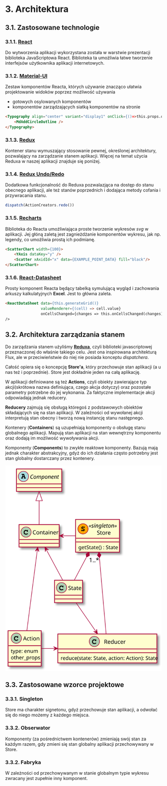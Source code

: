 # 3. Architektura

## 3.1. Zastosowane technologie

### 3.1.1. [React](https://www.npmjs.com/package/react)

Do wytworzenia aplikacji wykorzystana została w warstwie prezentacji 
biblioteka JavaScriptowa React. Biblioteka ta umożliwia łatwe tworzenie 
interfejsów użytkownika aplikacji internetowych.

### 3.1.2. [Material-UI](https://www.npmjs.com/package/@material-ui/core)

Zestaw komponentów Reacta, których używanie znacząco ułatwia projektowanie
widoków poprzez możliwość używania 
- gotowych osylowanych komponentów
- komponentów zarządzających siatką komponentów na stronie

```html
<Typography align="center" variant="display1" onClick={()=>this.props.onClick()}>
    <MdAddCircleOutline />
</Typography>
```

### 3.1.3. [Redux](https://www.npmjs.com/package/react-redux)

Kontener stanu wymuszający stosowanie pewnej, określonej architektury, 
pozwalający na zarządzanie stanem aplikacji. Więcej na temat użycia Reduxa
w naszej aplikacji znajduje się poniżej.

### 3.1.4. [Redux Undo/Redo](https://www.npmjs.com/package/redux-undo)

Dodatkowa funkcjonalność do Reduxa pozwalazjąca na dostęp do stanu obecnego
aplikacji, ale też stanów poprzednich i dodająca metody cofania i przywracania
stanu.

```javascript 1.6
dispatch(ActionCreators.redo())
```

### 3.1.5. [Recharts](https://www.npmjs.com/package/recharts)

Biblioteka do Reacta umożliwiająca proste tworzenie wykresów _svg_ w 
aplikacji. Jej głóną zaletą jest zagnieżdżanie komponentów wykresu, jak 
np. legendy, co umożliwia prostą ich podmianę.  

```html
<ScatterChart width={100}>
    <YAxis dataKey="y" />
    <Scatter xAxidId="x" data={EXAMPLE_POINT_DATA} fill="black"/>
</ScatterChart>
```

### 3.1.6. [React-Datasheet](https://www.npmjs.com/package/react-datasheet)

Prosty komponent Reacta będący tabelką symulującą wygląd i zachowania
arkuszy kalkulatyjnych __Excel__. Jest to główna zaleta.

```html
<ReactDataSheet data={this.generateGrid()}
                valueRenderer={(cell) => cell.value}
                onCellsChanged={changes => this.onCellsChanged(changes)}
/>
```

## 3.2. Architektura zarządzania stanem

Do zarządzania stanem użyliśmy [__Reduxa__](https://redux.js.org/), czyli 
biblioteki javascriptowej przeznaczonej do właśnie takiego celu. Jest ona
inspirowana architekturą Flux, ale w przeciwieństwie do niej nie posiada
konceptu _dispatchera_. 

Całość opiera się o koncepcję __Store'a__, który przechowuje stan aplikacji
(a u nas też i poprzednie). Store jest dokładnie jeden na całą aplikację.

W aplikacji definiowane są też __Actions__, czyli obiekty zawierające typ
akcji(skrótowa nazwa definiująca, czego akcja dotyczy) oraz pozostałe 
parametry potrzebne do jej wykonania. Za faktyczne implementacje akcji
odpowiadają jednak reducery.

__Reducery__ zajmują się obsługą któregoś z podstawowych obiektów 
składających się na stan aplikacji. W zależności od wywołanej akcji 
interpretują stan obecny i tworzą nową instancję stanu następnego. 

Kontenery (__Containers__) są uzupełniają komponenty o obsługę stanu 
globalnego aplikacji. Mapują stan aplikacji na stan wewnętrzny komponentu
oraz dodają im możliwość wywoływania akcji.

Komponenty (__Components__) to zwykłe reaktowe komponenty. Bazują mają jednak
charakter abstrakcyjny, gdyż do ich działania często potrzebny jest stan
globalny dostarczany przez kontenery.

![Architektura Reduxa](puml/redux.svg) 

## 3.3. Zastosowane wzorce projektowe

### 3.3.1. Singleton 

Store ma charakter signetonu, gdyż przechowuje stan aplikacji, a odwołać się
do niego możemy z każdego miejsca. 

### 3.3.2. Obserwator

Komponenty (za pośrednictwem kontenerów) zmieniają swój stan za każdym razem,
gdy zmieni się stan globalny aplikacji przechowywany w Store.

### 3.3.2. Fabryka

W zależności od przechowywanym w stanie globalnym typie wykresu zwracany 
jest zupełnie inny komponent.

